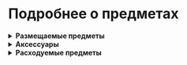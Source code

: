 # Подробнее о предметах

<details>
<summary><strong>Размещаемые предметы</strong></summary>

<pre>
1. Костёр (Dark Souls)
   Описание: Щелкните правой кнопкой мыши рядом с костром, чтобы открыть окно повышения уровня игрока.
   Рецепт 1:
       Костёр (стандартный) × 1
       Железный меч × 1
   Рецепт 2:
       Костёр (стандартный) × 1
       Свинцовый меч × 1
   Рабочее место: не требуется
</pre>

</details>

<details>
<summary><strong>Аксессуары</strong></summary>

<pre>
1. Кольцо Клоранти
   Описание: Увеличивает скорость восстановление выносливости на 25%
             Снижает задержку перед восстановление выносливости на 15%
             На этом древнем кольце, происхождение которого неизвестно, выгравирован большой зеленый цветок
   Получение с: Гигантская черепаха (10%)
</pre>

</details>

<details>
<summary><strong>Расходуемые предметы</strong></summary>

<pre>
1. Душа Хранительницы Огня
   Описание: При использовании запускает перераспределение характеристик
             Душа давно потерянной Хранительницы Огня.
             Каждая Хранительница Огня олицетворяет свой костер и хранит человечность, которую ей преподносят в дар.
   Получение: Покупка у Дриады в Хардмоде

2. Человечность
   Описание: Даёт 1 единицу человечности
             Этот чёрный призрак называется человечностью, но о его природе почти ничего не известно.
             Если душа является источником любой жизни, в чём суть человечности, которая отличает нас?
   Получение c: Любой вражеский моб (2%), подробнее вы можете узнать используя мод Recipe Browser
</pre>

</details>
